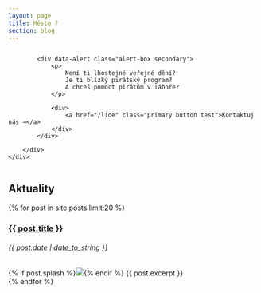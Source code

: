 ```yaml
---
layout: page
title: Město ?
section: blog
---
```



<section class="hero">
	<div class="row">
		<div class="small-12 columns">

			<div data-alert class="alert-box secondary">
				<p>
					Není ti lhostejné veřejné dění?
					Je ti blízký pirátský program?
					A chceš pomoct pirátům v Táboře?
				</p>

				<div>
					<a href="/lide" class="primary button test">Kontaktuj nás →</a>
				</div>
			</div>

		</div>
	</div>
</section>


## Aktuality <i class="fa fa-newspaper-o"></i>

{% for post in site.posts limit:20 %}  
<article>
	<h3><a href="{{ post.url }}">{{ post.title }}</a></h3>
	<h6>{{ post.date | date_to_string }}</h6>
	{% if post.splash %}<img src="{{ post.splash }}"/>{% endif %}
	{{ post.excerpt }}
</article>
{% endfor %}  
